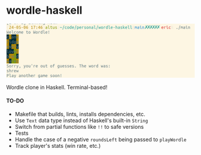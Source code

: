 wordle-haskell
==============

![Image of a played Wordle game, in the terminal.](assets/gameplay_screenshot.png)

Wordle clone in Haskell. Terminal-based!

#### TO-DO

* Makefile that builds, lints, installs dependencies, etc.
* Use `Text` data type instead of Haskell's built-in `String`
* Switch from partial functions like `!!` to safe versions
* Tests
* Handle the case of a negative `roundsLeft` being passed to `playWordle`
* Track player's stats (win rate, etc.)
